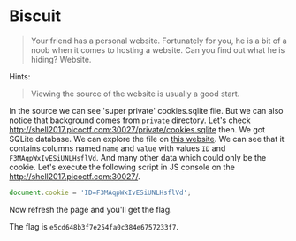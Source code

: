 # Biscuit

> Your friend has a personal website. Fortunately for you, he is a bit of a noob when it comes to hosting a website. Can you find out what he is hiding? Website.

Hints:

> Viewing the source of the website is usually a good start.

In the source we can see 'super private' cookies.sqlite file. But we can also notice that background comes from `private` directory.
Let's check http://shell2017.picoctf.com:30027/private/cookies.sqlite then. We got SQLite database.
We can explore the file on [this website](https://sqliteonline.com/). We can see that it contains columns named `name` and `value` with values `ID` and `F3MAqpWxIvESiUNLHsflVd`.
And many other data which could only be the cookie. Let's execute the following script in JS console on the http://shell2017.picoctf.com:30027/.
```javascript
document.cookie = 'ID=F3MAqpWxIvESiUNLHsflVd';
```
Now refresh the page and you'll get the flag.

The flag is `e5cd648b3f7e254fa0c384e6757233f7`.